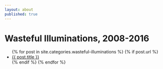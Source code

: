 ```yaml
---
layout: about
published: true
---
```


<div class="works">
  <h1>Wasteful Illuminations, 2008-2016</h1>
  <ul>
    {% for post in site.categories.wasteful-illuminations %}
    {% if post.url %}
      <li><a href="{{ post.url }}">{{ post.title }}</a></li>
      {% endif %}
    {% endfor %}
</ul>
</div>
